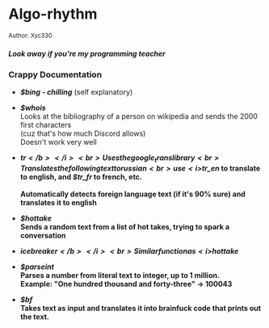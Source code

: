 <h1>Algo-rhythm</h1>
<sub>Author: Xyc330</sub>
<h5>Look away if you're my programming teacher</h5>

<h3> Crappy Documentation </h3>

- <b><i>$bing - chilling</i></b> (self explanatory)

- <b><i>$whois</b></i><br>
Looks at the bibliography of a person on wikipedia and sends the 2000 first characters
<br> (cuz that's how much Discord allows)
<br> Doesn't work very well
- <b><i>$tr</b></i><br>
Uses the google_trans library <br>
Translates the following text to russian<br>
use <i>$tr_en</i> to translate to english, and <i>$tr_fr</i> to french, etc.<br><br>
Automatically detects foreign language text (if it's 90% sure) and translates it to english 
- <b><i>$hottake</b></i><br>
Sends a random text from a list of hot takes, trying to spark a conversation
- <b><i>$icebreaker</b></i><br>
Similar function as <i>$hottake</i>
- <b><i>$parseint</b></i><br>
Parses a number from literal text to integer, up to 1 million.<br>
Example: "One hundred thousand and forty-three" -> 100043 <br>
- <b><i>$bf</b></i><br>
Takes text as input and translates it into brainfuck code that prints out the text.
